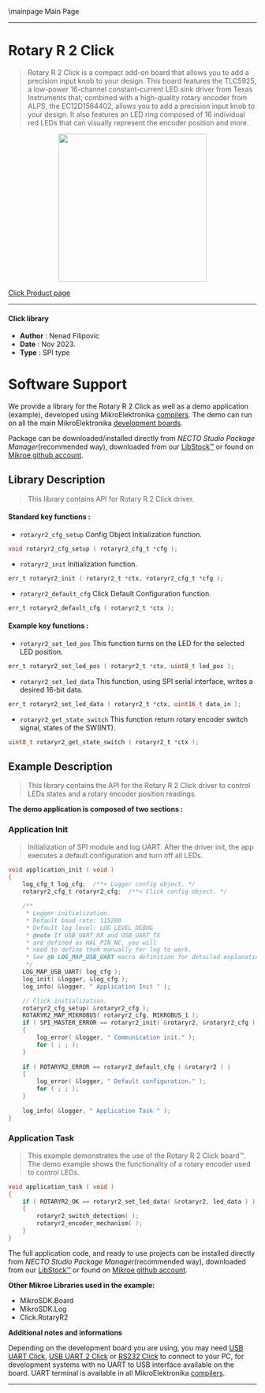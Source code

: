 \mainpage Main Page

---
# Rotary R 2 Click

> Rotary R 2 Click is a compact add-on board that allows you to add a precision input knob to your design. This board features the TLC5925, a low-power 16-channel constant-current LED sink driver from Texas Instruments that, combined with a high-quality rotary encoder from ALPS, the EC12D1564402, allows you to add a precision input knob to your design. It also features an LED ring composed of 16 individual red LEDs that can visually represent the encoder position and more.

<p align="center">
  <img src="https://download.mikroe.com/images/click_for_ide/rotaryr2_click.png" height=300px>
</p>

[Click Product page](https://www.mikroe.com/rotary-r-2-click)

---


#### Click library

- **Author**        : Nenad Filipovic
- **Date**          : Nov 2023.
- **Type**          : SPI type


# Software Support

We provide a library for the Rotary R 2 Click
as well as a demo application (example), developed using MikroElektronika
[compilers](https://www.mikroe.com/necto-studio).
The demo can run on all the main MikroElektronika [development boards](https://www.mikroe.com/development-boards).

Package can be downloaded/installed directly from *NECTO Studio Package Manager*(recommended way), downloaded from our [LibStock&trade;](https://libstock.mikroe.com) or found on [Mikroe github account](https://github.com/MikroElektronika/mikrosdk_click_v2/tree/master/clicks).

## Library Description

> This library contains API for Rotary R 2 Click driver.

#### Standard key functions :

- `rotaryr2_cfg_setup` Config Object Initialization function.
```c
void rotaryr2_cfg_setup ( rotaryr2_cfg_t *cfg );
```

- `rotaryr2_init` Initialization function.
```c
err_t rotaryr2_init ( rotaryr2_t *ctx, rotaryr2_cfg_t *cfg );
```

- `rotaryr2_default_cfg` Click Default Configuration function.
```c
err_t rotaryr2_default_cfg ( rotaryr2_t *ctx );
```

#### Example key functions :

- `rotaryr2_set_led_pos` This function turns on the LED for the selected LED position.
```c
err_t rotaryr2_set_led_pos ( rotaryr2_t *ctx, uint8_t led_pos );
```

- `rotaryr2_set_led_data` This function, using SPI serial interface, writes a desired 16-bit data.
```c
err_t rotaryr2_set_led_data ( rotaryr2_t *ctx, uint16_t data_in );
```

- `rotaryr2_get_state_switch` This function return rotary encoder switch signal, states of the SW(INT).
```c
uint8_t rotaryr2_get_state_switch ( rotaryr2_t *ctx );
```

## Example Description

> This library contains the API for the Rotary R 2 Click driver 
> to control LEDs states and a rotary encoder position readings.

**The demo application is composed of two sections :**

### Application Init

> Initialization of SPI module and log UART.
> After the driver init, the app executes a default configuration and turn off all LEDs.

```c
void application_init ( void )
{
    log_cfg_t log_cfg;  /**< Logger config object. */
    rotaryr2_cfg_t rotaryr2_cfg;  /**< Click config object. */

    /** 
     * Logger initialization.
     * Default baud rate: 115200
     * Default log level: LOG_LEVEL_DEBUG
     * @note If USB_UART_RX and USB_UART_TX 
     * are defined as HAL_PIN_NC, you will 
     * need to define them manually for log to work. 
     * See @b LOG_MAP_USB_UART macro definition for detailed explanation.
     */
    LOG_MAP_USB_UART( log_cfg );
    log_init( &logger, &log_cfg );
    log_info( &logger, " Application Init " );

    // Click initialization.
    rotaryr2_cfg_setup( &rotaryr2_cfg );
    ROTARYR2_MAP_MIKROBUS( rotaryr2_cfg, MIKROBUS_1 );
    if ( SPI_MASTER_ERROR == rotaryr2_init( &rotaryr2, &rotaryr2_cfg ) )
    {
        log_error( &logger, " Communication init." );
        for ( ; ; );
    }
    
    if ( ROTARYR2_ERROR == rotaryr2_default_cfg ( &rotaryr2 ) )
    {
        log_error( &logger, " Default configuration." );
        for ( ; ; );
    }
    
    log_info( &logger, " Application Task " );
}
```

### Application Task

> This example demonstrates the use of the Rotary R 2 Click board™.
> The demo example shows the functionality of a rotary encoder used to control LEDs.

```c
void application_task ( void )
{
    if ( ROTARYR2_OK == rotaryr2_set_led_data( &rotaryr2, led_data ) )
    {
        rotaryr2_switch_detection( );
        rotaryr2_encoder_mechanism( );
    }
}
```

The full application code, and ready to use projects can be installed directly from *NECTO Studio Package Manager*(recommended way), downloaded from our [LibStock&trade;](https://libstock.mikroe.com) or found on [Mikroe github account](https://github.com/MikroElektronika/mikrosdk_click_v2/tree/master/clicks).

**Other Mikroe Libraries used in the example:**

- MikroSDK.Board
- MikroSDK.Log
- Click.RotaryR2

**Additional notes and informations**

Depending on the development board you are using, you may need
[USB UART Click](https://www.mikroe.com/usb-uart-click),
[USB UART 2 Click](https://www.mikroe.com/usb-uart-2-click) or
[RS232 Click](https://www.mikroe.com/rs232-click) to connect to your PC, for
development systems with no UART to USB interface available on the board. UART
terminal is available in all MikroElektronika
[compilers](https://shop.mikroe.com/compilers).

---
